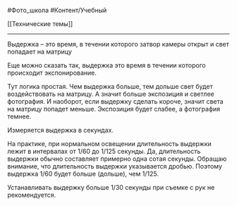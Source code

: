#Фото_школа #Контент/Учебный 

[[Технические темы]]
______

Выдержка – это время, в течении которого затвор камеры открыт и свет попадает на матрицу 

Еще можно сказать так, выдержка это время в течении которого происходит экспонирование.

Тут логика простая. 
Чем выдержка больше, тем дольше свет будет воздействовать на матрицу. А значит больше экспозиция и светлее фотография.
И наоборот, если выдержку сделать короче, значит света на матрицу попадет меньше. Экспозиция будет слабее, а фотография темнее.

Измеряется выдержка в секундах.

На практике, при нормальном освещении длительность выдержки лежит в интервалах от 1/60 до 1/125 секунды.
Да, длительность выдержки обычно составляет примерно одна сотая секунды.
Обращаю внимание, что длительность выдержки указывается дробью. Поэтому выдержка 1/60 будет больше (дольше), чем 1/125.

Устанавливать выдержку больше 1/30 секунды при съемке с рук не рекомендуется.

